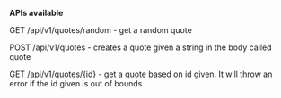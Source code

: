 **APIs available**


GET /api/v1/quotes/random - get a random quote

POST /api/v1/quotes - creates a quote given a string in the body called quote

GET /api/v1/quotes/{id} - get a quote based on id given. It will throw an error if the id given is out of bounds
